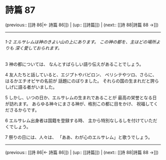 # 詩篇 87

(previous:: [[詩 86|← 詩篇 86]]) | (up:: [[詩篇]]) | (next:: [[詩 88|詩篇 88 →]])

***
###### 1-2 エルサレムは神のきよい山の上にあります。 この神の都を、主はどの場所よりも 深く愛しておられます。 

3 神の都については、 なんとすばらしい語り伝えがあることでしょう。 

4 友人たちと話していると、エジプトやバビロン、 ペリシテやツロ、さらに、はるかエチオピヤの名前が 話題にのぼりました。 それらの国の生まれだと誇らしげに語る者がいました。 

5 しかし、いつの日か、エルサレムの生まれであることが 最高の栄誉となる日が訪れます。 あらゆる神々にまさる神が、格別この都に目をかけ、 祝福してくださるからです。 

6 エルサレム出身者は国籍を登録する時、 主から特別なしるしを付けていただくでしょう。 

7 祭りの日には、人々は、 「ああ、わが心のエルサレム」と歌うでしょう。

***

(previous:: [[詩 86|← 詩篇 86]]) | (up:: [[詩篇]]) | (next:: [[詩 88|詩篇 88 →]])
